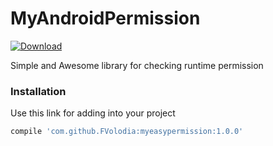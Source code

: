 # MyAndroidPermission
 [ ![Download](https://api.bintray.com/packages/fvolodia/maven/my-easy-permission/images/download.svg) ](https://bintray.com/fvolodia/maven/my-easy-permission/_latestVersion)


Simple and Awesome library for checking runtime permission 

### Installation
Use this link for adding into your project

```sh
compile 'com.github.FVolodia:myeasypermission:1.0.0'
```
